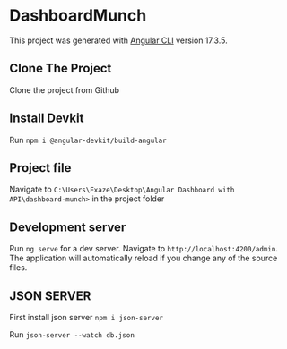 # DashboardMunch

This project was generated with [Angular CLI](https://github.com/angular/angular-cli) version 17.3.5.

## Clone The Project
Clone the project from Github

## Install Devkit

Run `npm i @angular-devkit/build-angular`

## Project file

Navigate to ` C:\Users\Exaze\Desktop\Angular Dashboard with API\dashboard-munch> ` in the project folder 

## Development server

Run `ng serve` for a dev server. Navigate to `http://localhost:4200/admin`. The application will automatically reload if you change any of the source files.


## JSON SERVER

First install json server `npm i json-server`

Run `json-server --watch db.json`

